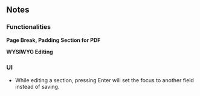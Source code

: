 ## Notes



### Functionalities



**Page Break, Padding Section for PDF**

**WYSIWYG Editing**

### UI

- While editing a section, pressing Enter will set the focus to another field instead of saving.
